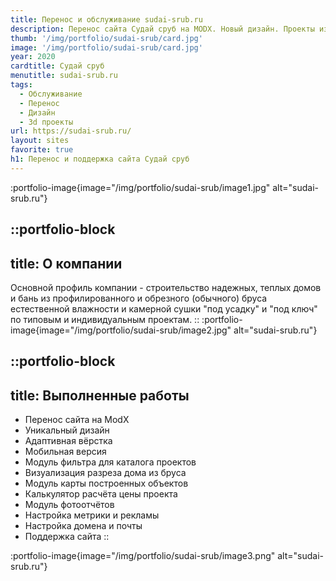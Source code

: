 ```yaml
---
title: Перенос и обслуживание sudai-srub.ru
description: Перенос сайта Судай сруб на MODX. Новый дизайн. Проекты из нашего каталога в уникальной расцветке. Поддержка сайта
thumb: '/img/portfolio/sudai-srub/card.jpg'
image: '/img/portfolio/sudai-srub/card.jpg'
year: 2020
cardtitle: Судай сруб
menutitle: sudai-srub.ru
tags:
  - Обслуживание
  - Перенос
  - Дизайн
  - 3d проекты
url: https://sudai-srub.ru/
layout: sites
favorite: true
h1: Перенос и поддержка сайта Судай сруб
---
```


:portfolio-image{image="/img/portfolio/sudai-srub/image1.jpg" alt="sudai-srub.ru"}


::portfolio-block
---
title: О компании
---
Основной профиль компании - строительство надежных, теплых  домов и бань из профилированного и обрезного (обычного) бруса естественной влажности и камерной сушки "под усадку" и "под ключ" по типовым и индивидуальным проектам.
::
:portfolio-image{image="/img/portfolio/sudai-srub/image2.jpg" alt="sudai-srub.ru"}

::portfolio-block
---
title: Выполненные работы
---
- Перенос сайта на ModX
- Уникальный дизайн
- Адаптивная вёрстка
- Мобильная версия
- Модуль фильтра для каталога проектов
- Визуализация разреза дома из бруса
- Модуль карты построенных объектов
- Калькулятор расчёта цены проекта
- Модуль фотоотчётов
- Настройка метрики и рекламы
- Настройка домена и почты
- Поддержка сайта
::

:portfolio-image{image="/img/portfolio/sudai-srub/image3.png" alt="sudai-srub.ru"}